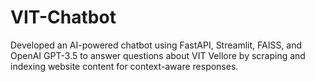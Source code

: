 # VIT-Chatbot
Developed an AI-powered chatbot using FastAPI, Streamlit, FAISS, and OpenAI GPT-3.5 to answer questions about VIT Vellore by scraping and indexing website content for context-aware responses.
